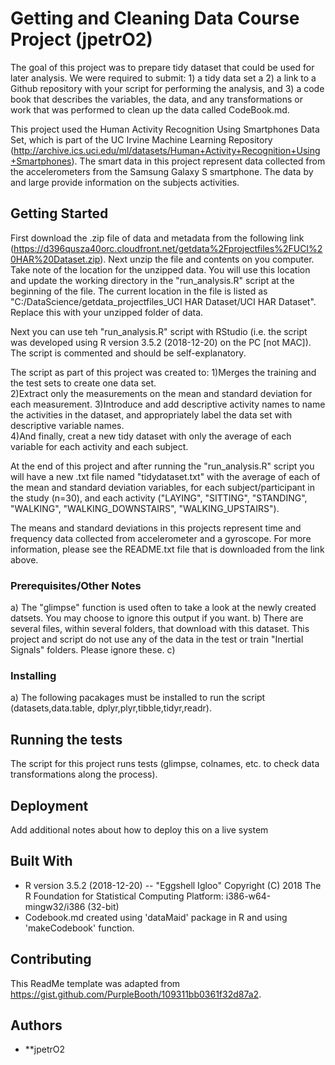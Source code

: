 # Getting and Cleaning Data Course Project (jpetrO2)


The goal of this project was to prepare tidy dataset that could be used for later analysis. We were required to submit: 1) a tidy data set a 2) a link to a Github repository with your script for performing the analysis, and 3) a code book that describes the variables, the data, and any transformations or work that was performed to clean up the data called CodeBook.md. 

This project used the Human Activity Recognition Using Smartphones Data Set, which is part of the UC Irvine Machine Learning Repository (http://archive.ics.uci.edu/ml/datasets/Human+Activity+Recognition+Using+Smartphones). The smart data in this project represent data collected from the accelerometers from the Samsung Galaxy S smartphone. The data by and large provide information on the subjects activities.

## Getting Started

First download the .zip file of data and metadata from the following link (https://d396qusza40orc.cloudfront.net/getdata%2Fprojectfiles%2FUCI%20HAR%20Dataset.zip). Next unzip the file and contents on you computer. Take note of the location for the unzipped data. You will use this location and update the working directory in the "run_analysis.R" script at the beginning of the file.  The current location in the file is listed as "C:/DataScience/getdata_projectfiles_UCI HAR Dataset/UCI HAR Dataset". Replace this with your unzipped folder of data.

Next you can use teh "run_analysis.R" script with RStudio (i.e. the script was developed using R version 3.5.2 (2018-12-20) on the PC [not MAC]). The script is commented and should be self-explanatory.

The script as part of this project was created to:
1)Merges the training and the test sets to create one data set.  
2)Extract only the measurements on the mean and standard deviation for each measurement.                                                  3)Introduce and add descriptive activity names to name the activities in the dataset, and appropriately label the data set with descriptive variable names.     
4)And finally, creat a new tidy dataset with only the average of each variable for each activity and each subject. 

At the end of this project and after running the "run_analysis.R" script you will have a new .txt file named "tidydataset.txt" with the average of each of the mean and standard deviation variables, for each subject/participant in the study (n=30), and each activity ("LAYING", "SITTING", "STANDING", "WALKING", "WALKING_DOWNSTAIRS", "WALKING_UPSTAIRS"). 

The means and standard deviations in this projects represent time and frequency data collected from accelerometer and a gyroscope. For more information, please see the README.txt file that is downloaded from the link above.

### Prerequisites/Other Notes


a) The "glimpse" function is used often to take a look at the newly created datsets. You may choose to ignore this output if you want.
b) There are several files, within several folders, that download with this dataset. This project and script do not use any of the data in the test or train "Inertial Signals" folders. Please ignore these.
c) 

### Installing

a) The following pacakages must be installed to run the script (datasets,data.table, dplyr,plyr,tibble,tidyr,readr).

## Running the tests

The script for this project runs tests (glimpse, colnames, etc. to check data transformations along the process).

## Deployment

Add additional notes about how to deploy this on a live system

## Built With

* R version 3.5.2 (2018-12-20) -- "Eggshell Igloo"
Copyright (C) 2018 The R Foundation for Statistical Computing
Platform: i386-w64-mingw32/i386 (32-bit)
* Codebook.md created using 'dataMaid' package in R and using 'makeCodebook' function.

## Contributing

This ReadMe template was adapted from https://gist.github.com/PurpleBooth/109311bb0361f32d87a2.

## Authors

* **jpetrO2

